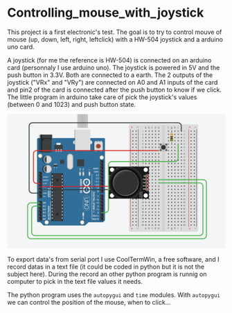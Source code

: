 # Controlling_mouse_with_joystick

This project is a first electronic's test. The goal is to try to control mouve of mouse (up, down, left, right, leftclick) with a HW-504 joystick and a arduino uno card.

A joystick (for me the reference is HW-504) is connected on an arduino card (personnaly I use arduino uno). The joystick is powered in 5V and the push button in 3.3V. Both are connected to a earth. The 2 outputs of the joystick ("VRx" and "VRy") are connected on A0 and A1 inputs of the card and pin2 of the card is connected after the push button to know if we click. The little program in arduino take care of pick the joystick's values (between 0 and 1023) and push button state.

![circuit](https://raw.githubusercontent.com/KataKatis/Electronic/main/joystick_circuit2.png)

To export data's from serial port I use CoolTermWin, a free software, and I record datas in a text file (it could be coded in python but it is not the subject here). During the record an other python program is runnig on computer to pick in the text file values it needs.

The python program uses the `autopygui` and `time` modules. With `autopygui` we can control the position of the mouse, when to click... 
